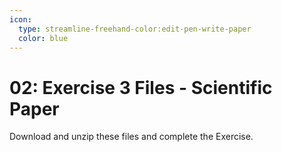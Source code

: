 ```yaml
---
icon:
  type: streamline-freehand-color:edit-pen-write-paper
  color: blue
---
```


# 02: Exercise 3 Files - Scientific Paper

Download and unzip these files and complete the Exercise.
